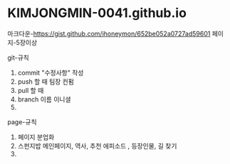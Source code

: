 # KIMJONGMIN-0041.github.io
마크다운-https://gist.github.com/ihoneymon/652be052a0727ad59601
페이지-5장이상

git-규칙

1. commit "수정사항" 작성
2. push 할 때 팀장 컨펌
3. pull 할 때 
4. branch 이름 이니셜
5. 
page-규칙

1. 페이지 분업화
2. 스펀지밥 메인페이지, 역사, 추천 에피소드 , 등장인물, 길 찾기
3. 